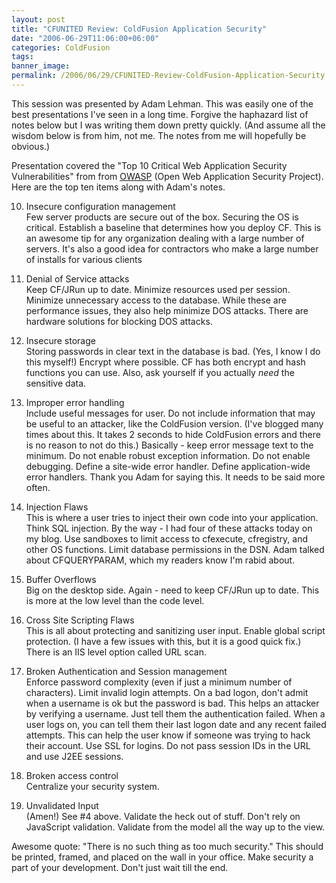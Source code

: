 ```yaml
---
layout: post
title: "CFUNITED Review: ColdFusion Application Security"
date: "2006-06-29T11:06:00+06:00"
categories: ColdFusion 
tags: 
banner_image: 
permalink: /2006/06/29/CFUNITED-Review-ColdFusion-Application-Security
---
```


This session was presented by Adam Lehman. This was easily one of the best presentations I've seen in a long time. Forgive the haphazard list of
notes below but I was writing them down pretty quickly. (And assume all the wisdom below is from him, not me. The notes from me will hopefully be obvious.)

Presentation covered the "Top 10 Critical Web Application Security Vulnerabilities" from from <a href="http://www.owasp.org/index.php/Main_Page">OWASP</a> (Open Web Application Security Project). Here are the top
ten items along with Adam's notes.
<!--more-->
10) Insecure configuration management<br>
Few server products are secure out of the box. Securing the OS is critical.
Establish a baseline that determines how you deploy CF. This is an awesome tip for any organization dealing with a large number of servers. It's also a good idea
for contractors who make a large number of installs for various clients

9) Denial of Service attacks<br>
Keep CF/JRun up to date. Minimize resources used per session. Minimize unnecessary access to the database. While these are performance issues, they also help minimize
DOS attacks. There are hardware solutions for blocking DOS attacks.

8) Insecure storage<br>
Storing passwords in clear text in the database is bad. (Yes, I know I do this myself!) Encrypt where possible.
CF has both encrypt and hash functions you can use. Also, ask yourself if you actually <i>need</i> the sensitive data.

7) Improper error handling<br>
Include useful messages for user. Do not include information that may be useful to an attacker, like the ColdFusion version. (I've blogged many times about this. It takes 2 seconds to hide ColdFusion
errors and there is no reason to not do this.) Basically - keep error message text to the minimum. Do not enable robust exception information. Do not enable debugging. Define a site-wide error handler.  Define application-wide error handlers. Thank you Adam for saying this. It needs to be said more often. 

6) Injection Flaws<br>
This is where a user tries to inject their own code into your application. Think SQL injection. By the way - I had four of these attacks today on my blog. Use sandboxes to limit access to cfexecute, cfregistry, and other OS functions. Limit database permissions in the DSN. Adam talked about CFQUERYPARAM, which my readers know I'm rabid about. 

5) Buffer Overflows<br>
Big on the desktop side. Again - need to keep CF/JRun up to date. This is more at the low level than the code level. 

4) Cross Site Scripting Flaws<br>
This is all about protecting and sanitizing user input.  Enable global script protection. (I have a few issues with this, but it is a good quick fix.) There is an IIS level option called URL scan.

3) Broken Authentication and Session management<br>
Enforce password complexity (even if just a minimum number of characters). Limit invalid login attempts. On a bad logon, don't admit when a username is ok but the password is bad. This helps an attacker by verifying a username. Just tell them the authentication failed. When a user logs on, you can tell them their last logon date and any recent failed attempts. This can help the user know if someone was trying to hack their account. Use SSL for logins. Do not pass session IDs in the URL and use J2EE sessions. 

2) Broken access control<br>
Centralize your security system. 

1) Unvalidated Input<br>
(Amen!) See #4 above. Validate the heck out of stuff. Don't rely on JavaScript validation. Validate from the model all the way up to the view. 

Awesome quote: "There is no such thing as too much security." This should be printed, framed, and placed on the wall in your office. Make security a part of your development. Don't just wait till the end.